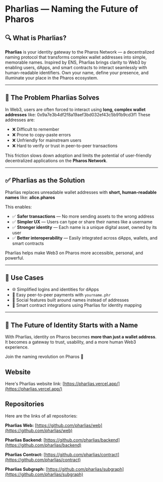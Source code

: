 # Pharlias — Naming the Future of Pharos

## 🔍 What is Pharlias?

**Pharlias** is your identity gateway to the Pharos Network — a decentralized naming protocol that transforms complex wallet addresses into simple, memorable names. Inspired by ENS, Pharlias brings clarity to Web3 by enabling users, dApps, and smart contracts to interact seamlessly with human-readable identifiers. Own your name, define your presence, and illuminate your place in the Pharos ecosystem.

---

## 🧩 The Problem Pharlias Solves

In Web3, users are often forced to interact using **long, complex wallet addresses** like: 0x9a7e3b4df2f8a19aef3bd032ef43c5b91b9cd3f1
These addresses are:
- ❌ Difficult to remember  
- ❌ Prone to copy-paste errors  
- ❌ Unfriendly for mainstream users  
- ❌ Hard to verify or trust in peer-to-peer transactions

This friction slows down adoption and limits the potential of user-friendly decentralized applications on the **Pharos Network**.

---

## ✅ Pharlias as the Solution

Pharlias replaces unreadable wallet addresses with **short, human-readable names** like: **alice.pharos**

This enables:

- ✅ **Safer transactions** — No more sending assets to the wrong address  
- ✅ **Simpler UX** — Users can type or share their names like a username  
- ✅ **Stronger identity** — Each name is a unique digital asset, owned by its user  
- ✅ **Better interoperability** — Easily integrated across dApps, wallets, and smart contracts  

Pharlias helps make Web3 on Pharos more accessible, personal, and powerful.

---

## 🔗 Use Cases

- 🌐 Simplified logins and identities for dApps  
- 💸 Easy peer-to-peer payments with `yourname.phr`  
- 📱 Social features built around names instead of addresses  
- 🧱 Smart contract integrations using Pharlias for identity mapping

---

## 🚀 The Future of Identity Starts with a Name

With Pharlias, identity on Pharos becomes **more than just a wallet address**. It becomes a gateway to trust, usability, and a more human Web3 experience.

Join the naming revolution on Pharos 🌟


## Website
Here's Pharlias website link: [https://pharlias.vercel.app/](https://pharlias.vercel.app/)

## Repositories
Here are the links of all repositories:

**Pharlias Web:** [https://github.com/pharlias/web](https://github.com/pharlias/web)

**Pharlias Backend:** [https://github.com/pharlias/backend](https://github.com/pharlias/backend)

**Pharlias Contract:** [https://github.com/pharlias/contract](https://github.com/pharlias/contract)

**Pharlias Subgraph:** [https://github.com/pharlias/subgraph](https://github.com/pharlias/subgraph)